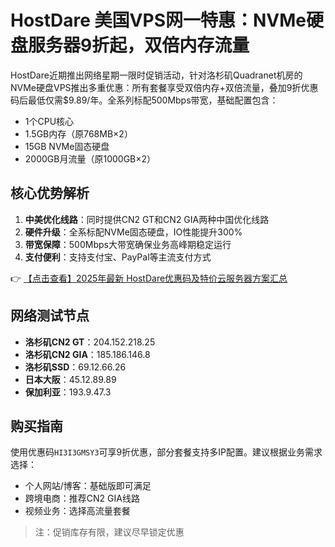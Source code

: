 # HostDare 美国VPS网一特惠：NVMe硬盘服务器9折起，双倍内存流量

HostDare近期推出网络星期一限时促销活动，针对洛杉矶Quadranet机房的NVMe硬盘VPS推出多重优惠：所有套餐享受双倍内存+双倍流量，叠加9折优惠码后最低仅需$9.89/年。全系列标配500Mbps带宽，基础配置包含：

- 1个CPU核心
- 1.5GB内存（原768MB×2）
- 15GB NVMe固态硬盘
- 2000GB月流量（原1000GB×2）

## 核心优势解析

1. **中美优化线路**：同时提供CN2 GT和CN2 GIA两种中国优化线路
2. **硬件升级**：全系标配NVMe固态硬盘，IO性能提升300%
3. **带宽保障**：500Mbps大带宽确保业务高峰期稳定运行
4. **支付便利**：支持支付宝、PayPal等主流支付方式

👉 [【点击查看】2025年最新 HostDare优惠码及特价云服务器方案汇总](https://bit.ly/hostdare)

## 网络测试节点

- **洛杉矶CN2 GT**：204.152.218.25
- **洛杉矶CN2 GIA**：185.186.146.8
- **洛杉矶SSD**：69.12.66.26
- **日本大阪**：45.12.89.89
- **保加利亚**：193.9.47.3

## 购买指南

使用优惠码`HI3I3GMSY3`可享9折优惠，部分套餐支持多IP配置。建议根据业务需求选择：
- 个人网站/博客：基础版即可满足
- 跨境电商：推荐CN2 GIA线路
- 视频业务：选择高流量套餐

> 注：促销库存有限，建议尽早锁定优惠